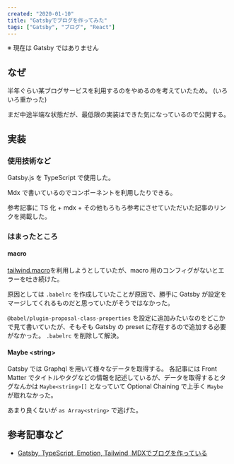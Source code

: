 ```yaml
---
created: "2020-01-10"
title: "Gatsbyでブログを作ってみた"
tags: ["Gatsby", "ブログ", "React"]
---
```


※ 現在は Gatsby ではありません

## なぜ

半年ぐらい某ブログサービスを利用するのをやめるのを考えていたため。
(いろいろ重かった)

まだ中途半端な状態だが、最低限の実装はできた気になっているので公開する。

## 実装

### 使用技術など

Gatsby.js を TypeScript で使用した。

Mdx で書いているのでコンポーネントを利用したりできる。

参考記事に TS 化 + mdx + その他もろもろ参考にさせていただいた記事のリンクを掲載した。

### はまったところ

#### macro

[tailwind.macro](https://github.com/bradlc/tailwind.macro)を利用しようとしていたが、macro 用のコンフィグがないとエラーを吐き続けた。

原因としては `.babelrc` を作成していたことが原因で、勝手に Gatsby が設定をマージしてくれるものだと思っていたがそうではなかった。

`@babel/plugin-proposal-class-properties` を設定に追加みたいなのをどこかで見て書いていたが、そもそも Gatsby の preset に存在するので追加する必要がなかった。
`.babelrc` を削除して解決。

#### Maybe &lt;string>

Gatsby では Graphql を用いて様々なデータを取得する。
各記事には Front Matter でタイトルやタグなどの情報を記述しているが、データを取得するとタグなんかは `Maybe<string>[]` となっていて Optional Chaining で上手く `Maybe` が取れなかった。

あまり良くないが `as Array<string>` で逃げた。

## 参考記事など

<!-- prettier-ignore -->
- [Gatsby, TypeScript, Emotion, Tailwind, MDXでブログを作っている](https://qiita.com/mmns/items/a6a8400cf9f5f2ce488f)
